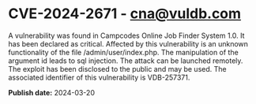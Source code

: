 # CVE-2024-2671 - cna@vuldb.com

A vulnerability was found in Campcodes Online Job Finder System 1.0. It has been declared as critical. Affected by this vulnerability is an unknown functionality of the file /admin/user/index.php. The manipulation of the argument id leads to sql injection. The attack can be launched remotely. The exploit has been disclosed to the public and may be used. The associated identifier of this vulnerability is VDB-257371.

**Publish date:** 2024-03-20
